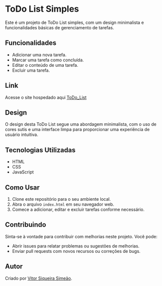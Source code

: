 # ToDo List Simples

Este é um projeto de ToDo List simples, com um design minimalista e funcionalidades básicas de gerenciamento de tarefas.

## Funcionalidades

- Adicionar uma nova tarefa.
- Marcar uma tarefa como concluída.
- Editar o conteúdo de uma tarefa.
- Excluir uma tarefa.

## Link
  Acesse o site hospedado aqui [ToDo_List](https://to-do-list-woad-eta.vercel.app/)

## Design

O design desta ToDo List segue uma abordagem minimalista, com o uso de cores sutis e uma interface limpa para proporcionar uma experiência de usuário intuitiva.

## Tecnologias Utilizadas

- HTML
- CSS
- JavaScript

## Como Usar

1. Clone este repositório para o seu ambiente local.
2. Abra o arquivo `index.html` em seu navegador web.
3. Comece a adicionar, editar e excluir tarefas conforme necessário.

## Contribuindo

Sinta-se à vontade para contribuir com melhorias neste projeto. Você pode:

- Abrir issues para relatar problemas ou sugestões de melhorias.
- Enviar pull requests com novos recursos ou correções de bugs.

## Autor

Criado por [Vitor Siqueira Simeão](https://github.com/vitorSiqueira).



